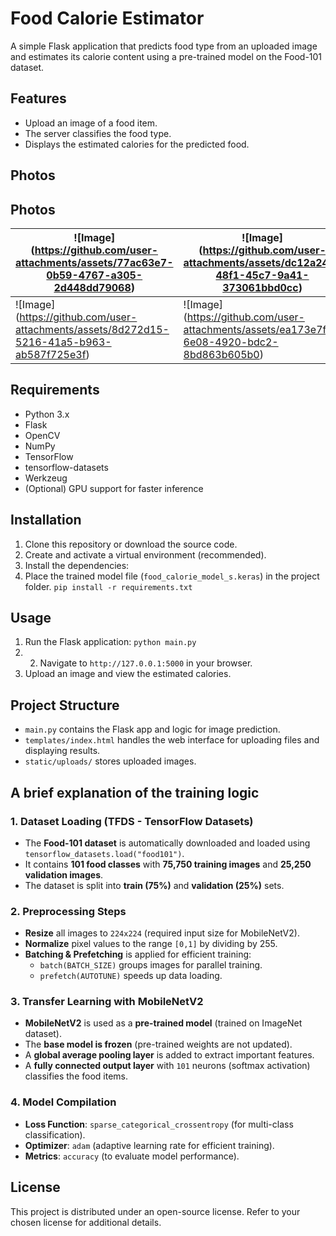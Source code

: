 # Food Calorie Estimator

A simple Flask application that predicts food type from an uploaded image and estimates its calorie content using a pre-trained model on the Food-101 dataset.

## Features
- Upload an image of a food item.
- The server classifies the food type.
- Displays the estimated calories for the predicted food.
## Photos
## Photos

| !\[Image\](https://github.com/user-attachments/assets/77ac63e7-0b59-4767-a305-2d448dd79068) | !\[Image\](https://github.com/user-attachments/assets/dc12a245-48f1-45c7-9a41-373061bbd0cc) |
|--------------------------------------------------------------|----------------------------------------------------------------|
| !\[Image\](https://github.com/user-attachments/assets/8d272d15-5216-41a5-b963-ab587f725e3f) | !\[Image\](https://github.com/user-attachments/assets/ea173e7f-6e08-4920-bdc2-8bd863b605b0) |
## Requirements
- Python 3.x
- Flask
- OpenCV
- NumPy
- TensorFlow
- tensorflow-datasets
- Werkzeug
- (Optional) GPU support for faster inference

## Installation
1. Clone this repository or download the source code.
2. Create and activate a virtual environment (recommended).
3. Install the dependencies:
4. Place the trained model file (`food_calorie_model_s.keras`) in the project folder.
```pip install -r requirements.txt```

## Usage
1. Run the Flask application:
```python main.py```
2. 2. Navigate to `http://127.0.0.1:5000` in your browser.
3. Upload an image and view the estimated calories.

## Project Structure
- `main.py` contains the Flask app and logic for image prediction.
- `templates/index.html` handles the web interface for uploading files and displaying results.
- `static/uploads/` stores uploaded images.

## **A brief explanation of the training logic**

### **1. Dataset Loading (TFDS - TensorFlow Datasets)**
- The **Food-101 dataset** is automatically downloaded and loaded using `tensorflow_datasets.load("food101")`.
- It contains **101 food classes** with **75,750 training images** and **25,250 validation images**.
- The dataset is split into **train (75%)** and **validation (25%)** sets.

### **2. Preprocessing Steps**
- **Resize** all images to `224x224` (required input size for MobileNetV2).
- **Normalize** pixel values to the range `[0,1]` by dividing by 255.
- **Batching & Prefetching** is applied for efficient training:
  - `batch(BATCH_SIZE)` groups images for parallel training.
  - `prefetch(AUTOTUNE)` speeds up data loading.

### **3. Transfer Learning with MobileNetV2**
- **MobileNetV2** is used as a **pre-trained model** (trained on ImageNet dataset).
- The **base model is frozen** (pre-trained weights are not updated).
- A **global average pooling layer** is added to extract important features.
- A **fully connected output layer** with `101` neurons (softmax activation) classifies the food items.

### **4. Model Compilation**
- **Loss Function**: `sparse_categorical_crossentropy` (for multi-class classification).
- **Optimizer**: `adam` (adaptive learning rate for efficient training).
- **Metrics**: `accuracy` (to evaluate model performance).


## License
This project is distributed under an open-source license. Refer to your chosen license for additional details.
